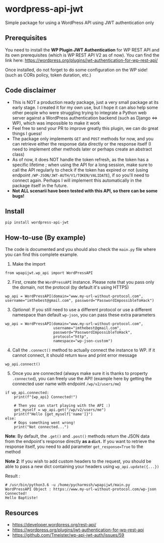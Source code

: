 # wordpress-api-jwt
Simple package for using a WordPress API using JWT authentication only


Prerequisites
--------
You need to install the **WP Plugin JWT Authentication** for WP REST API and its own prerequisites (which is WP REST API V2 as of now).
You can find the link here: https://wordpress.org/plugins/jwt-authentication-for-wp-rest-api/

Once installed, do not forget to do some configuration on the WP side! (such as CORs policy, token duration, etc.)

Code disclaimer
--------
- This is NOT a production ready package, just a very small package at its early stage. I created it for my own use, but I hope it can also help some other people who were struggling trying to integrate a Python web server against a WordPress authentication backend (such as Django <=> WP), which was impossible to make it work
- Feel free to send your PR to improve greatly this plugin, we can do great things I guess!
- The package only implements `GET` and `POST` methods for now, and you can retrieve either the response data directly or the response itself (I need to implement other methods later or perhaps create an abstract class)
- As of now, it does NOT handle the token refresh, as the token has a specific lifetime ; when using the API for a long session, make sure to call the API regularly to check if the token has expired or not (using endpoint `/WP-JSON/JWT-AUTH/V1/TOKEN/VALIDATE`), if so you'll need to connect again. Perhaps I will implement this automatically in the package itself in the future.
- **Not ALL scenarii have been tested with this API, so there can be some bugs!**

Install
--------

`pip install wordpress-api-jwt`

How-to-use (By example)
--------

The code is documented and you should also check the `main.py` file where you can find this complete example.

1) Make the import
```
from wpapijwt.wp_api import WordPressAPI
```

2) First, create the `WordPressAPI` instance. Please note that you pass only the domain, not the protocol (by default it's using HTTPS)
```
wp_api = WordPressAPI(domain="www.my-url-without-protocol.com", username="imthebest@gmail.com", password="PasswordImpossibleToHack")
```

3) *Optional*: If you still need to use a different protocol or use a different namespace than default `wp-json`, you can pass these extra parameters
```
wp_api = WordPressAPI(domain="www.my-url-without-protocol.com", 
                      username="imthebest@gmail.com", 
                      password="PasswordImpossibleToHack",
                      protocol="http",
                      namespace="wp-json-custom")
 ```

4) Call the `.connect()` method to actually connect the instance to WP. If it cannot connect, it should return `None` and print error message
```
wp_api.connect()
```

5) Once you are connected (always make sure it is thanks to property `.connected`), you can freely use the API! (example here by getting the connected user name with endpoint `/wp/v2/users/me`)
```
if wp_api.connected:
    print(f"{wp_api} Connected!")

    # Then you can start playing with the API :)
    get_myself = wp_api.get("/wp/v2/users/me")
    print(f"Hello {get_myself['name']}")
else:
    # Oops something went wrong!
    print("Not connected...")
```

**Note**: By default, the `.get()` and `.post()` methods return the JSON data from the endpoint's response directly **as a `dict`.** If you want to retrieve the response itself, you need to add parameter `get_response=True` to the method

**Note 2**: If you wish to add custom headers to the request, you should be able to pass a new dict containing your headers using `wp_api.update({...})`

Result :
```
# /usr/bin/python3.6 -u /home/pycharmssh/wpapijwt/main.py
WordPressAPI Object : https://www.my-url-without-protocol.com/wp-json Connected!
Hello Baptiste!
```

Resources
--------
- https://developer.wordpress.org/rest-api/
- https://wordpress.org/plugins/jwt-authentication-for-wp-rest-api
- https://github.com/Tmeister/wp-api-jwt-auth/issues/59
